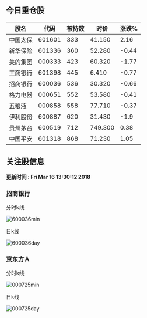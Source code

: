 
## 今日重仓股 

|股名|代码|被持数|时价|涨跌%|
|---|---|---|---|---|
|中国太保|601601|333|41.150|2.16|
|新华保险|601336|360|52.280|-0.44|
|美的集团|000333|423|60.320|-1.77|
|工商银行|601398|445|6.410|-0.77|
|招商银行|600036|536|30.320|-0.66|
|格力电器|000651|552|53.580|-0.41|
|五粮液|000858|558|77.710|-0.37|
|伊利股份|600887|620|31.430|-1.9|
|贵州茅台|600519|712|749.300|0.38|
|中国平安|601318|868|71.230|1.05|

## 关注股信息
**更新时间 : Fri Mar 16 13:30:12 2018**
### 招商银行 
分时k线

![600036min](http://image.sinajs.cn/newchart/min/n/sh600036.gif)

日k线

![600036day](http://image.sinajs.cn/newchart/daily/n/sh600036.gif)

### 京东方Ａ 
分时k线

![000725min](http://image.sinajs.cn/newchart/min/n/sz000725.gif)

日k线

![000725day](http://image.sinajs.cn/newchart/daily/n/sz000725.gif)
